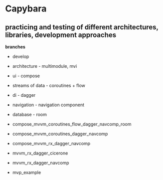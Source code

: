 # Capybara

## practicing and testing of different architectures, libraries, development approaches

**branches**
- develop
 - architecture - multimodule, mvi 
 - ui - compose
 - streams of data - coroutines + flow
 - di - dagger
 - navigation - navigation component
 - database - room

- compose_mvvm_coroutines_flow_dagger_navcomp_room 
- compose_mvvm_coroutines_dagger_navcomp 
- compose_mvvm_rx_dagger_navcomp
- mvvm_rx_dagger_cicerone
- mvvm_rx_dagger_navcomp
- mvp_example
